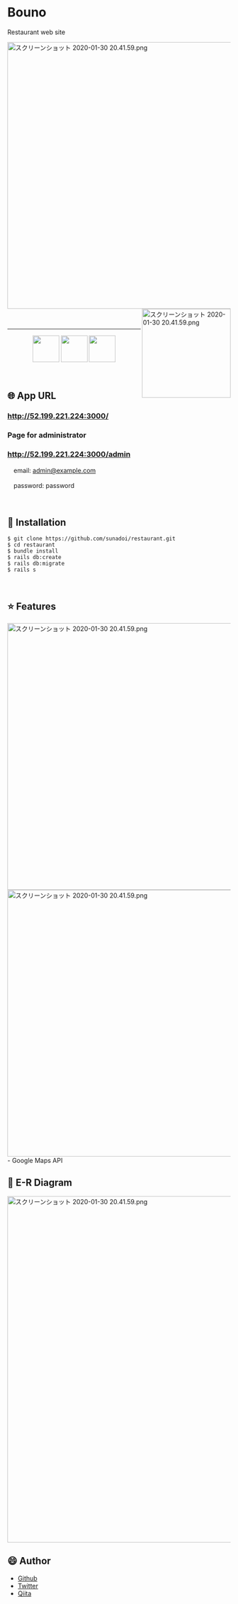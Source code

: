 # Bouno

Restaurant web site

<p>
<img width="600" alt="スクリーンショット 2020-01-30 20.41.59.png" src="https://user-images.githubusercontent.com/57832553/74080253-7c048c00-4a85-11ea-8aae-807e256d70a2.gif">
<img width="200" align="right" alt="スクリーンショット 2020-01-30 20.41.59.png" src="https://user-images.githubusercontent.com/57832553/74078773-da277400-4a71-11ea-9f6c-ff08f741c9ad.png">
</p>

</br>

***
<p align="center">
<a href="https://guides.rubyonrails.org/"><img src="https://qiita-image-store.s3.ap-northeast-1.amazonaws.com/0/543133/7a6c27cd-09cb-b9e7-7b1b-1cb56dfbee0c.png" height="60px;" /></a>
<a href="https://jquery.com/"><img src="https://user-images.githubusercontent.com/57832553/73933784-96712500-4920-11ea-974f-23b73e2c6113.png" height="60px;" /></a>
<a href="https://aws.amazon.com/jp/aws-jp-introduction/aws-jp-webinar-service-cut/"><img src="https://user-images.githubusercontent.com/57832553/73935917-fec20580-4924-11ea-9b42-36715e8d4ede.png" height="60px;" /></a>
</p>

</br>

## :globe_with_meridians: App URL

### **http://52.199.221.224:3000/**  
### Page for administrator
### **http://52.199.221.224:3000/admin**
　email: admin@example.com

　password: password

</br>

## :speech_balloon: Installation

```
$ git clone https://github.com/sunadoi/restaurant.git
$ cd restaurant
$ bundle install
$ rails db:create
$ rails db:migrate
$ rails s
```

</br>

## :star: Features


<img width="600" alt="スクリーンショット 2020-01-30 20.41.59.png" src="https://user-images.githubusercontent.com/57832553/74079923-334ad400-4a81-11ea-9287-378bbe2a6d9b.gif">
<img width="600" alt="スクリーンショット 2020-01-30 20.41.59.png" src="https://user-images.githubusercontent.com/57832553/74080102-ab19fe00-4a83-11ea-8d61-a458ddd74075.png">
- Google Maps API

</br>

## :eyes: E-R Diagram

<img width="779" alt="スクリーンショット 2020-01-30 20.41.59.png" src="https://qiita-image-store.s3.ap-northeast-1.amazonaws.com/0/543133/2b526035-c95a-8cff-9881-3852a9b4a721.png">

</br>

## :smile: Author
- <a href="https://github.com/sunadoi/card_management">Github</a>
- <a href="https://twitter.com/suna_tech">Twitter</a>
- <a href="https://qiita.com/y-suna">Qiita</a>
